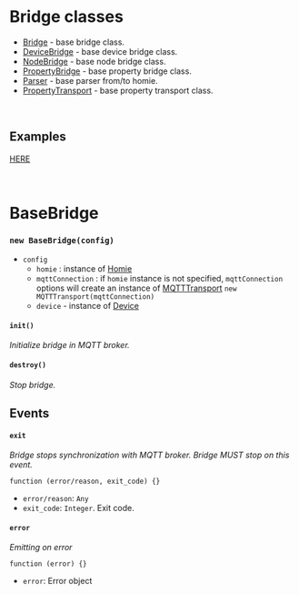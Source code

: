 # Bridge classes
- [Bridge](README.md#basebridge) - base bridge class.
- [DeviceBridge](Device/README.md) - base device bridge class.
- [NodeBridge](Node/README.md) - base node bridge class.
- [PropertyBridge](Property/README.md) - base property bridge class.
- [Parser](Parser/README.md) - base parser from/to homie.
- [PropertyTransport](Property/README.md) - base property transport class.

</br>

## Examples
[HERE](examples/README.md)

</br>

# BaseBridge
### `new BaseBridge(config)`
* `config`
    * `homie` : instance of [Homie](../homie/Homie/README.md)
    * `mqttConnection` : if `homie` instance is not specified, `mqttConnection` options will create an instance of [MQTTTransport](../Broker/README.md) `new MQTTTransport(mqttConnection)`
    * `device` - instance of [Device](Device/README.md)

#### `init()`
*Initialize bridge in MQTT broker.*

#### `destroy()`
*Stop bridge.*

## Events
#### `exit`
*Bridge stops synchronization with MQTT broker. Bridge MUST stop on this event.*
```
function (error/reason, exit_code) {}
```
* `error/reason`: `Any`
* `exit_code`: `Integer`. Exit code.


#### `error`
*Emitting on error*
```
function (error) {}
```
* `error`: Error object

